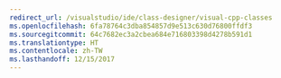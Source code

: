 ```yaml
---
redirect_url: /visualstudio/ide/class-designer/visual-cpp-classes
ms.openlocfilehash: 6fa78764c3dba854857d9e513c630d76800ffdf3
ms.sourcegitcommit: 64c7682ec3a2cbea684e716803398d4278b591d1
ms.translationtype: HT
ms.contentlocale: zh-TW
ms.lasthandoff: 12/15/2017
---
```

